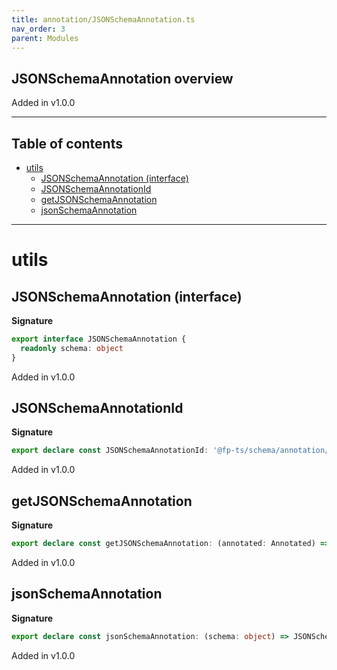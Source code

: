 ```yaml
---
title: annotation/JSONSchemaAnnotation.ts
nav_order: 3
parent: Modules
---
```


## JSONSchemaAnnotation overview

Added in v1.0.0

---

<h2 class="text-delta">Table of contents</h2>

- [utils](#utils)
  - [JSONSchemaAnnotation (interface)](#jsonschemaannotation-interface)
  - [JSONSchemaAnnotationId](#jsonschemaannotationid)
  - [getJSONSchemaAnnotation](#getjsonschemaannotation)
  - [jsonSchemaAnnotation](#jsonschemaannotation)

---

# utils

## JSONSchemaAnnotation (interface)

**Signature**

```ts
export interface JSONSchemaAnnotation {
  readonly schema: object
}
```

Added in v1.0.0

## JSONSchemaAnnotationId

**Signature**

```ts
export declare const JSONSchemaAnnotationId: '@fp-ts/schema/annotation/JSONSchemaAnnotation'
```

Added in v1.0.0

## getJSONSchemaAnnotation

**Signature**

```ts
export declare const getJSONSchemaAnnotation: (annotated: Annotated) => Option<JSONSchemaAnnotation>
```

Added in v1.0.0

## jsonSchemaAnnotation

**Signature**

```ts
export declare const jsonSchemaAnnotation: (schema: object) => JSONSchemaAnnotation
```

Added in v1.0.0
